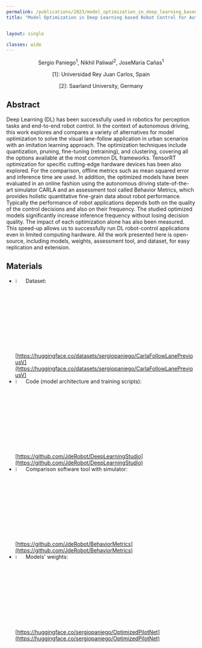 ```yaml
---
permalink: /publications/2023/model_optimization_in_deep_learning_based_robot_control_for_autonomous_driving
title: "Model Optimization in Deep Learning based Robot Control for Autonomous Driving"


layout: single

classes: wide
---
```



<p style="text-align: center">Sergio Paniego<sup>1</sup>, Nikhil Paliwal<sup>2</sup>, JoseMaria Cañas<sup>1</sup></p>
<p style="text-align: center">[1]: Universidad Rey Juan Carlos, Spain</p>
<p style="text-align: center">[2]: Saarland University, Germany</p>



## Abstract

Deep Learning (DL) has been successfully used in robotics for perception tasks and end-to-end robot control. In the context of autonomous driving, this work explores and compares a variety of alternatives for model optimization to solve the visual lane-follow application in urban scenarios with an imitation learning approach. 
The optimization techniques include quantization, pruning, fine-tuning (retraining), and clustering, covering all the options available at the most common DL frameworks. TensorRT optimization for specific cutting-edge hardware devices has been also explored. 
For the comparison, offline metrics such as mean squared error and inference time are used. In addition, the optimized models have been evaluated in an online fashion using the autonomous driving state-of-the-art simulator CARLA and an assessment tool called Behavior Metrics, which provides holistic quantitative fine-grain data about robot performance. Typically the performance of robot applications depends both on the quality of the control decisions and also on their frequency. The studied optimized models significantly increase inference frequency without losing decision quality. The impact of each optimization alone has also been measured. This speed-up allows us to successfully run DL robot-control applications even in limited computing hardware. All the work presented here is open-source, including models, weights, assessment tool, and dataset, for easy replication and extension.

## Materials

- <img src="https://static.thenounproject.com/png/2200230-200.png" width="5%" height="5%"/> Dataset: [https://huggingface.co/datasets/sergiopaniego/CarlaFollowLanePreviousV](https://huggingface.co/datasets/sergiopaniego/CarlaFollowLanePreviousV)
- <img src="https://static.thenounproject.com/png/1448954-200.png" width="5%" height="5%"/> Code (model architecture and training scripts):[https://github.com/JdeRobot/DeepLearningStudio](https://github.com/JdeRobot/DeepLearningStudio)
- <img src="https://static-00.iconduck.com/assets.00/comparison-icon-512x512-vl4u7s2n.png" width="5%" height="5%"/> Comparison software tool with simulator: [https://github.com/JdeRobot/BehaviorMetrics](https://github.com/JdeRobot/BehaviorMetrics)
- <img src="https://cdn-icons-png.flaticon.com/512/6461/6461819.png" width="5%" height="5%"/> Models' weights: [https://huggingface.co/sergiopaniego/OptimizedPilotNet](https://huggingface.co/sergiopaniego/OptimizedPilotNet)





